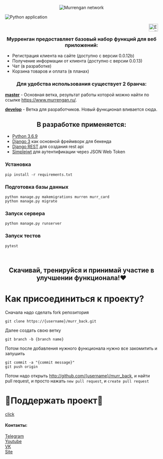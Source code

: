 <p align="center">
<img src="readme/img/thumbnail.png" align="center" title="Murrengan network"/>
</p>

![Python application](https://github.com/semenInRussia/murr_back/workflows/Python%20application/badge.svg)

<a href="readme/en"><img src="readme/img/united_states_of_america_usa.png" align="right" height="25" width="30" title="English"></a>
<br/>

<h3 align="center">Мурренган предоставляет базовый набор функций для веб приложений:</h3>

<ul>
    <li>Регистрация клиента на сайте (доступно с версии 0.0.12b)</li>
    <li>Получение информации от клиента (доступно с версии 0.0.13)</li>
    <li>Чат (в разработке)</li>
    <li>Корзина товаров и оплата (в планах)</li>
</ul>

<h3 align="center">Для удобства использования существует 2 бранча:</h3>

<b>[master](https://github.com/Murrengan/murr_front/tree/master)</b> - Основная ветка, результат работы которой можно найти по ссылке https://www.murrengan.ru/.

<b>[develop](https://github.com/Murrengan/murr_front/tree/develop)</b> - Ветка для разработчиков. Новый функционал вливается сюда</b>.

<h2 align="center">В разработке применяется:</h2>

* [Python 3.6.9](https://www.python.org/downloads/release/python-369/)
* [Django 3](https://www.djangoproject.com/) как основной фреймворк для бекенда
* [Django REST](https://www.django-rest-framework.org/) для создания rest api
* [Simplejwt](https://github.com/davesque/django-rest-framework-simplejwt) для аутентификации через JSON Web Token

### Установка
```
pip install -r requirements.txt
```
### Подготовка базы данных
```
python manage.py makemigrations murren murr_card
python manage.py migrate
```

### Запуск сервера
```
python manage.py runserver
```

### Запуск тестов
```
pytest
```

<br/>

<h2 align="center">Скачивай, тренируйся и принимай участие в улучшении функционала!❤</h2>

# Как присоединиться к проекту?
Сначала надо сделать fork репозитория
```
git clone https://{username}/murr_back.git
```
Далее создать свою ветку
```
git branch -b {branch name}
```
Потом после добавления нужного функционала нужно все закомитить и запушить
```
git commit -a "{commit message}"
git push origin
```
Потом надо открыть http://github.com/{username}/murr_back,
и найти pull request, и просто нажать `new pull request`, и `create pull request`

# 🌟Поддержать проект🌟 
[click](http://bit.do/eWnnm)

<h4>Контакты:</h4>

[Telegram](https://tlgg.ru/MurrenganChat)<br/>
[Youtube](https://youtube.com/murrengan/)<br/>
[VK](https://vk.com/murrengan)<br/>
[Site](https://www.murrengan.ru/)
